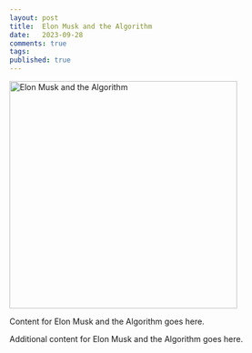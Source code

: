 ```yaml
---
layout: post
title:  Elon Musk and the Algorithm
date:   2023-09-28
comments: true
tags: 
published: true
---
```


<a href="/blog/"><img src="/images/elon_musk_algorithm.jpg" width="400" alt="Elon Musk and the Algorithm" title="Elon Musk and the Algorithm" /></a>

Content for Elon Musk and the Algorithm goes here.
 
<!--more-->

Additional content for Elon Musk and the Algorithm goes here.

